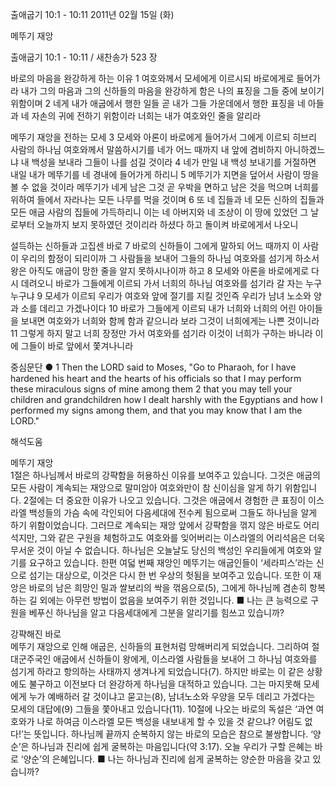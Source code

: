 출애굽기 10:1 - 10:11 
2011년 02월 15일 (화)

메뚜기 재앙



출애굽기 10:1 - 10:11 / 새찬송가 523 장


바로의 마음을 완강하게 하는 이유
1 여호와께서 모세에게 이르시되 바로에게로 들어가라 내가 그의 마음과 그의 신하들의 마음을 완강하게 함은 나의 표징을 그들 중에 보이기 위함이며 2 네게 내가 애굽에서 행한 일들 곧 내가 그들 가운데에서 행한 표징을 네 아들과 네 자손의 귀에 전하기 위함이라 너희는 내가 여호와인 줄을 알리라  

메뚜기 재앙을 전하는 모세
3 모세와 아론이 바로에게 들어가서 그에게 이르되 히브리 사람의 하나님 여호와께서 말씀하시기를 네가 어느 때까지 내 앞에 겸비하지 아니하겠느냐 내 백성을 보내라 그들이 나를 섬길 것이라 4 네가 만일 내 백성 보내기를 거절하면 내일 내가 메뚜기를 네 경내에 들어가게 하리니 5 메뚜기가 지면을 덮어서 사람이 땅을 볼 수 없을 것이라 메뚜기가 네게 남은 그것 곧 우박을 면하고 남은 것을 먹으며 너희를 위하여 들에서 자라나는 모든 나무를 먹을 것이며 6 또 네 집들과 네 모든 신하의 집들과 모든 애굽 사람의 집들에 가득하리니 이는 네 아버지와 네 조상이 이 땅에 있었던 그 날로부터 오늘까지 보지 못하였던 것이리라 하셨다 하고 돌이켜 바로에게서 나오니

설득하는 신하들과 고집센 바로
7 바로의 신하들이 그에게 말하되 어느 때까지 이 사람이 우리의 함정이 되리이까 그 사람들을 보내어 그들의 하나님 여호와를 섬기게 하소서 왕은 아직도 애굽이 망한 줄을 알지 못하시나이까 하고 8 모세와 아론을 바로에게로 다시 데려오니 바로가 그들에게 이르되 가서 너희의 하나님 여호와를 섬기라 갈 자는 누구 누구냐 9 모세가 이르되 우리가 여호와 앞에 절기를 지킬 것인즉 우리가 남녀 노소와 양과 소를 데리고 가겠나이다 10 바로가 그들에게 이르되 내가 너희와 너희의 어린 아이들을 보내면 여호와가 너희와 함께 함과 같으니라 보라 그것이 너희에게는 나쁜 것이니라 11 그렇게 하지 말고 너희 장정만 가서 여호와를 섬기라 이것이 너희가 구하는 바니라 이에 그들이 바로 앞에서 쫓겨나니라

중심문단 ● 1 Then the LORD said to Moses, "Go to Pharaoh, for I have hardened his heart and the hearts of his officials so that I may perform these miraculous signs of mine among them 2 that you may tell your children and grandchildren how I dealt harshly with the Egyptians and how I performed my signs among them, and that you may know that I am the LORD."

해석도움





메뚜기 재앙  
1절은 하나님께서 바로의 강퍅함을 허용하신 이유를 보여주고 있습니다. 그것은 애굽의 모든 사람이 계속되는 재앙으로 말미암아 여호와만이 참 신이심을 알게 하기 위함입니다. 2절에는 더 중요한 이유가 나오고 있습니다. 그것은 애굽에서 경험한 큰 표징이 이스라엘 백성들의 가슴 속에 각인되어 다음세대에 전수케 됨으로써 그들도 하나님을 알게 하기 위함이었습니다. 그러므로 계속되는 재앙 앞에서 강퍅함을 꺾지 않은 바로도 어리석지만, 그와 같은 구원을 체험하고도 여호와를 잊어버리는 이스라엘의 어리석음은 더욱 무서운 것이 아닐 수 없습니다. 하나님은 오늘날도 당신의 백성인 우리들에게 여호와 알기를 요구하고 있습니다. 한편 여덟 번째 재앙인 메뚜기는 애굽인들이 ‘세라피스’라는 신으로 섬기는 대상으로, 이것은 다시 한 번 우상의 헛됨을 보여주고 있습니다. 또한 이 재앙은 바로의 남은 희망인 밀과 쌀보리의 싹을 꺾음으로(5), 그에게 하나님께 겸손히 항복하는 길 외에는 아무런 방법이 없음을 보여주기 위한 것입니다.
■ 나는 큰 능력으로 구원을 베푸신 하나님을 알고 다음세대에게 그분을 알리기를 힘쓰고 있습니까?

강퍅해진 바로  
메뚜기 재앙으로 인해 애굽은, 신하들의 표현처럼 망해버리게 되었습니다. 그리하여 절대군주국인 애굽에서 신하들이 왕에게, 이스라엘 사람들을 보내어 그 하나님 여호와를 섬기게 하라고 항의하는 사태까지 생겨나게 되었습니다(7). 하지만 바로는 이 같은 상황에도 불구하고 이전보다 더 완강하게 하나님을 대적하고 있습니다. 그는 마지못해 모세에게 누가 예배하러 갈 것이냐고 묻고는(8), 남녀노소와 우양을 모두 데리고 가겠다는 모세의 대답에(9) 그들을 쫓아내고 있습니다(11). 10절에 나오는 바로의 독설은 ‘과연 여호와가 나로 하여금 이스라엘 모든 백성을 내보내게 할 수 있을 것 같으냐? 어림도 없다!’는 뜻입니다. 하나님께 끝까지 순복하지 않는 바로의 모습은 참으로 불쌍합니다. ‘양순’은 하나님과 진리에 쉽게 굴복하는 마음입니다(약 3:17). 오늘 우리가 구할 은혜는 바로 ‘양순’의 은혜입니다.
■ 나는 하나님과 진리에 쉽게 굴복하는 양순한 마음을 갖고 있습니까?